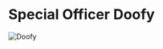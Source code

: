 Special Officer Doofy
=====

![Doofy][logo]

[logo]: https://pbs.twimg.com/profile_images/472822012537094144/RqMFaLtK.jpeg
